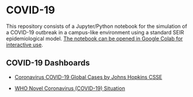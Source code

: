 # COVID-19

This repository consists of a Jupyter/Python notebook for the simulation of a COVID-19 outbreak in a campus-like environment using a standard SEIR epidemiological model. [The notebook can be opened in Google Colab for interactive use](https://colab.research.google.com/drive/1ddb_0swsq9MRKyHrzflCzeF8Tqqmp24H).

## COVID-19 Dashboards

* [Coronavirus COVID-19 Global Cases by Johns Hopkins CSSE](https://www.arcgis.com/apps/opsdashboard/index.html#/bda7594740fd40299423467b48e9ecf6)

* [WHO Novel Coronavirus (COVID-19) Situation](https://experience.arcgis.com/experience/685d0ace521648f8a5beeeee1b9125cd)

